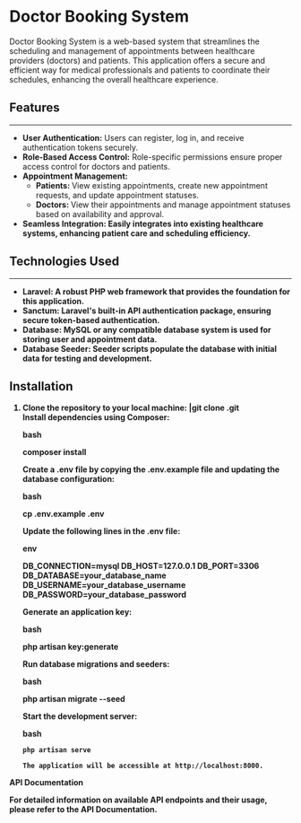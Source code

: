 # Doctor Booking System

Doctor Booking System is a web-based system that streamlines the scheduling and management of appointments between healthcare providers (doctors) and patients. This application offers a secure and efficient way for medical professionals and patients to coordinate their schedules, enhancing the overall healthcare experience.

## Features
***
* <b> User Authentication:</b> Users can register, log in, and receive authentication tokens securely.
* <b> Role-Based Access Control:</b> Role-specific permissions ensure proper access control for doctors and patients.
* <b> Appointment Management: </b>
    * <b> Patients: </b> View existing appointments, create new appointment requests, and update appointment statuses.
    * <b> Doctors: </b> View their appointments and manage appointment statuses based on availability and approval.
* <b> Seamless Integration: <b> Easily integrates into existing healthcare systems, enhancing patient care and scheduling efficiency.

## Technologies Used

*** 
* <b>Laravel:</b> A robust PHP web framework that provides the foundation for this application.
* <b>Sanctum:</b> Laravel's built-in API authentication package, ensuring secure token-based authentication.
* <b>Database:</b> MySQL or any compatible database system is used for storing user and appointment data.
* <b>Database Seeder:</b> Seeder scripts populate the database with initial data for testing and development.

## Installation
<ol>
<li>Clone the repository to your local machine:
|git clone <repository-url>.git
</li>
Install dependencies using Composer:

bash

composer install

Create a .env file by copying the .env.example file and updating the database configuration:

bash

cp .env.example .env

Update the following lines in the .env file:

env

DB_CONNECTION=mysql
DB_HOST=127.0.0.1
DB_PORT=3306
DB_DATABASE=your_database_name
DB_USERNAME=your_database_username
DB_PASSWORD=your_database_password

Generate an application key:

bash

php artisan key:generate

Run database migrations and seeders:

bash

php artisan migrate --seed

Start the development server:

bash

    php artisan serve

    The application will be accessible at http://localhost:8000.
    
</ol>
API Documentation

For detailed information on available API endpoints and their usage, please refer to the API Documentation.
